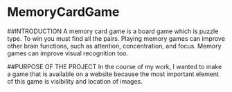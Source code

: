 # MemoryCardGame

##INTRODUCTION
A memory card game is a board game which is puzzle type.
To win you must find all the pairs.
Playing memory games can improve other brain functions,
such as attention, concentration, and focus.
Memory games can improve visual recognition too.

##PURPOSE OF THE PROJECT
In the course of my work, I wanted to make a game that is available on a
website because the most important element of this game is
visibility and location of images.
